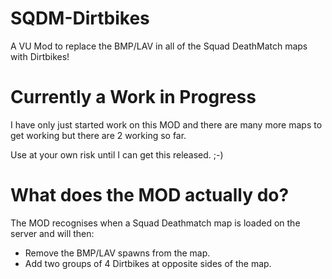 # SQDM-Dirtbikes
A VU Mod to replace the BMP/LAV in all of the Squad DeathMatch maps with Dirtbikes!

# Currently a Work in Progress
I have only just started work on this MOD and there are many more maps to get working but there are 2 working so far.

Use at your own risk until I can get this released. ;-)

# What does the MOD actually do?
The MOD recognises when a Squad Deathmatch map is loaded on the server and will then:

- Remove the BMP/LAV spawns from the map.
- Add two groups of 4 Dirtbikes at opposite sides of the map.
